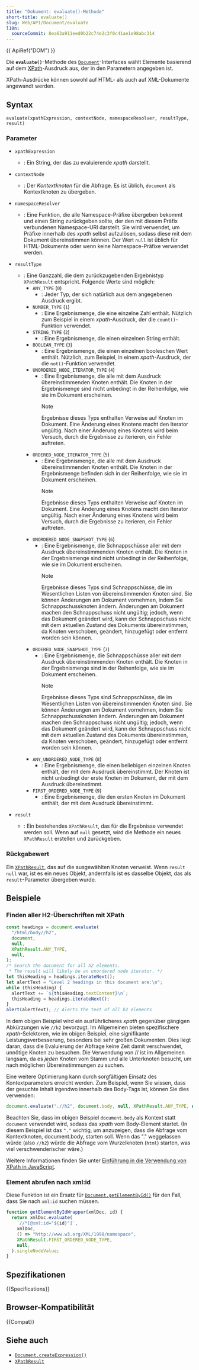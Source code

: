 ```yaml
---
title: "Dokument: evaluate()-Methode"
short-title: evaluate()
slug: Web/API/Document/evaluate
l10n:
  sourceCommit: 8ea63a911eed0b22c74e2c3f0c41ae1e98abc314
---
```


{{ ApiRef("DOM") }}

Die **`evaluate()`**-Methode des [`Document`](/de/docs/Web/API/Document)-Interfaces wählt Elemente basierend auf dem [XPath](/de/docs/Web/XML/XPath)-Ausdruck aus, der in den Parametern angegeben ist.

XPath-Ausdrücke können sowohl auf HTML- als auch auf XML-Dokumente angewandt werden.

## Syntax

```js-nolint
evaluate(xpathExpression, contextNode, namespaceResolver, resultType, result)
```

### Parameter

- `xpathExpression`
  - : Ein String, der das zu evaluierende _xpath_ darstellt.
- `contextNode`
  - : Der _Kontextknoten_ für die Abfrage.
    Es ist üblich, `document` als Kontextknoten zu übergeben.
- `namespaceResolver`
  - : Eine Funktion, die alle Namespace-Präfixe übergeben bekommt
    und einen String zurückgeben sollte, der den mit diesem Präfix verbundenen Namespace-URI darstellt.
    Sie wird verwendet, um Präfixe innerhalb des _xpath_ selbst aufzulösen,
    sodass diese mit dem Dokument übereinstimmen können.
    Der Wert `null` ist üblich für HTML-Dokumente oder wenn keine Namespace-Präfixe verwendet werden.
- `resultType`
  - : Eine Ganzzahl, die dem zurückzugebenden Ergebnistyp `XPathResult` entspricht.
    Folgende Werte sind möglich:
    - `ANY_TYPE` (`0`)
      - : Jeder Typ, der sich natürlich aus dem angegebenen Ausdruck ergibt.
    - `NUMBER_TYPE` (`1`)
      - : Eine Ergebnismenge, die eine einzelne Zahl enthält. Nützlich zum Beispiel in einem
        _xpath_-Ausdruck, der die `count()`-Funktion verwendet.
    - `STRING_TYPE` (`2`)
      - : Eine Ergebnismenge, die einen einzelnen String enthält.
    - `BOOLEAN_TYPE` (`3`)
      - : Eine Ergebnismenge, die einen einzelnen booleschen Wert enthält. Nützlich, zum Beispiel, in einem
        _xpath_-Ausdruck, der die `not()`-Funktion verwendet.
    - `UNORDERED_NODE_ITERATOR_TYPE` (`4`)
      - : Eine Ergebnismenge, die alle mit dem Ausdruck übereinstimmenden Knoten enthält. Die Knoten
        in der Ergebnismenge sind nicht unbedingt in der Reihenfolge, wie sie im Dokument erscheinen.
        > [!NOTE]
        > Ergebnisse dieses Typs enthalten Verweise auf Knoten im Dokument.
        > Eine Änderung eines Knotens macht den Iterator ungültig.
        > Nach einer Änderung eines Knotens wird beim Versuch, durch die Ergebnisse zu iterieren, ein Fehler auftreten.
    - `ORDERED_NODE_ITERATOR_TYPE` (`5`)
      - : Eine Ergebnismenge, die alle mit dem Ausdruck übereinstimmenden Knoten enthält. Die Knoten
        in der Ergebnismenge befinden sich in der Reihenfolge, wie sie im Dokument erscheinen.
        > [!NOTE]
        > Ergebnisse dieses Typs enthalten Verweise auf Knoten im Dokument.
        > Eine Änderung eines Knotens macht den Iterator ungültig.
        > Nach einer Änderung eines Knotens wird beim Versuch, durch die Ergebnisse zu iterieren, ein Fehler auftreten.
    - `UNORDERED_NODE_SNAPSHOT_TYPE` (`6`)
      - : Eine Ergebnismenge, die Schnappschüsse aller mit dem
        Ausdruck übereinstimmenden Knoten enthält. Die Knoten in der Ergebnismenge
        sind nicht unbedingt in der Reihenfolge, wie sie im Dokument erscheinen.
        > [!NOTE]
        > Ergebnisse dieses Typs sind Schnappschüsse, die im Wesentlichen Listen von übereinstimmenden Knoten sind.
        > Sie können Änderungen am Dokument vornehmen, indem Sie Schnappschussknoten ändern.
        > Änderungen am Dokument machen den Schnappschuss nicht ungültig;
        > jedoch, wenn das Dokument geändert wird, kann der Schnappschuss nicht mit dem aktuellen Zustand des Dokuments übereinstimmen,
        > da Knoten verschoben, geändert, hinzugefügt oder entfernt worden sein können.
    - `ORDERED_NODE_SNAPSHOT_TYPE` (`7`)
      - : Eine Ergebnismenge, die Schnappschüsse aller mit dem
        Ausdruck übereinstimmenden Knoten enthält. Die Knoten in der Ergebnismenge
        sind in der Reihenfolge, wie sie im Dokument erscheinen.
        > [!NOTE]
        > Ergebnisse dieses Typs sind Schnappschüsse, die im Wesentlichen Listen von übereinstimmenden Knoten sind.
        > Sie können Änderungen am Dokument vornehmen, indem Sie Schnappschussknoten ändern.
        > Änderungen am Dokument machen den Schnappschuss nicht ungültig;
        > jedoch, wenn das Dokument geändert wird, kann der Schnappschuss nicht mit dem aktuellen Zustand des Dokuments übereinstimmen,
        > da Knoten verschoben, geändert, hinzugefügt oder entfernt worden sein können.
    - `ANY_UNORDERED_NODE_TYPE` (`8`)
      - : Eine Ergebnismenge, die einen beliebigen einzelnen Knoten enthält, der mit dem Ausdruck übereinstimmt. Der
        Knoten ist nicht unbedingt der erste Knoten im Dokument, der mit dem
        Ausdruck übereinstimmt.
    - `FIRST_ORDERED_NODE_TYPE` (`9`)
      - : Eine Ergebnismenge, die den ersten Knoten im Dokument enthält, der mit dem
        Ausdruck übereinstimmt.

- `result`
  - : Ein bestehendes `XPathResult`, das für die Ergebnisse verwendet werden soll. Wenn auf `null` gesetzt, wird die Methode ein neues `XPathResult` erstellen und zurückgeben.

### Rückgabewert

Ein [`XPathResult`](/de/docs/Web/API/XPathResult), das auf die ausgewählten Knoten verweist. Wenn `result` `null` war, ist es ein neues Objekt, andernfalls ist es dasselbe Objekt, das als `result`-Parameter übergeben wurde.

## Beispiele

### Finden aller H2-Überschriften mit XPath

```js
const headings = document.evaluate(
  "/html/body//h2",
  document,
  null,
  XPathResult.ANY_TYPE,
  null,
);
/* Search the document for all h2 elements.
 * The result will likely be an unordered node iterator. */
let thisHeading = headings.iterateNext();
let alertText = "Level 2 headings in this document are:\n";
while (thisHeading) {
  alertText += `${thisHeading.textContent}\n`;
  thisHeading = headings.iterateNext();
}
alert(alertText); // Alerts the text of all h2 elements
```

In dem obigen Beispiel wird ein ausführlicheres _xpath_ gegenüber gängigen Abkürzungen
wie `//h2` bevorzugt. Im Allgemeinen bieten spezifischere _xpath_-Selektoren, wie im obigen
Beispiel, eine signifikante Leistungsverbesserung, besonders bei sehr großen
Dokumenten. Dies liegt daran, dass die Evaluierung der Abfrage keine Zeit
damit verschwendet, unnötige Knoten zu besuchen. Die Verwendung von // ist im Allgemeinen langsam, da es _jeden_
Knoten vom Stamm und alle Unterknoten besucht, um nach möglichen Übereinstimmungen zu suchen.

Eine weitere Optimierung kann durch sorgfältigen Einsatz des Kontextparameters erreicht werden. Zum
Beispiel, wenn Sie wissen, dass der gesuchte Inhalt irgendwo innerhalb des Body-Tags ist,
können Sie dies verwenden:

```js
document.evaluate(".//h2", document.body, null, XPathResult.ANY_TYPE, null);
```

Beachten Sie, dass im obigen Beispiel `document.body` als Kontext statt
`document` verwendet wird, sodass das _xpath_ vom Body-Element startet. (In diesem Beispiel ist das
`"."` wichtig, um anzuzeigen, dass die Abfrage vom
Kontextknoten, document.body, starten soll. Wenn das "." weggelassen würde (also `//h2`)
würde die Abfrage vom Wurzelknoten (`html`) starten, was
viel verschwenderischer wäre.)

Weitere Informationen finden Sie unter [Einführung in die Verwendung von XPath in JavaScript](/de/docs/Web/XML/XPath/Guides/Introduction_to_using_XPath_in_JavaScript).

### Element abrufen nach xml:id

Diese Funktion ist ein Ersatz für [`Document.getElementById()`](/de/docs/Web/API/Document/getElementById) für den Fall, dass Sie nach `xml:id` suchen müssen.

```js
function getElementByIdWrapper(xmlDoc, id) {
  return xmlDoc.evaluate(
    `//*[@xml:id="${id}"]`,
    xmlDoc,
    () => "http://www.w3.org/XML/1998/namespace",
    XPathResult.FIRST_ORDERED_NODE_TYPE,
    null,
  ).singleNodeValue;
}
```

## Spezifikationen

{{Specifications}}

## Browser-Kompatibilität

{{Compat}}

## Siehe auch

- [`Document.createExpression()`](/de/docs/Web/API/Document/createExpression)
- [`XPathResult`](/de/docs/Web/API/XPathResult)

